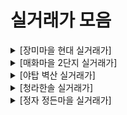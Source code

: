 # 실거래가 모음
<details><summary>[장미마을 현대 실거래가] </summary><div markdown='1'>

|No|계약 날짜|층|크기|가격|
|--|--|--|--|--|

</div></details><details><summary>[매화마을 2단지 실거래가] </summary><div markdown='1'>

|No|계약 날짜|층|크기|가격|
|--|--|--|--|--|

</div></details><details><summary>[야탑 벽산 실거래가] </summary><div markdown='1'>

|No|계약 날짜|층|크기|가격|
|--|--|--|--|--|

</div></details><details><summary>[청라한솔 실거래가] </summary><div markdown='1'>

|No|계약 날짜|층|크기|가격|
|--|--|--|--|--|

</div></details><details><summary>[정자 정든마을 실거래가] </summary><div markdown='1'>

|No|계약 날짜|층|크기|가격|
|--|--|--|--|--|

</div></details>
